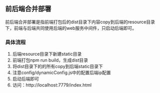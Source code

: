 ## 前后端合并部署
前后端合并部署是指前端打包后的dist目录下内容copy到后端的resource目录
下，前端与后端共同使用后端的web服务中间件，只启动后端即可。

### 具体流程
1. 后端resource目录下新建static目录
1. 前端打包npm run build，生成dist目录
1. 将dist目录下的的所有copy到后端static目录下
1. 注意config/dynamicConfig.js中的配置后端ip配置
1. 启动后端即可
1. 访问：http://localhost:7779/index.html